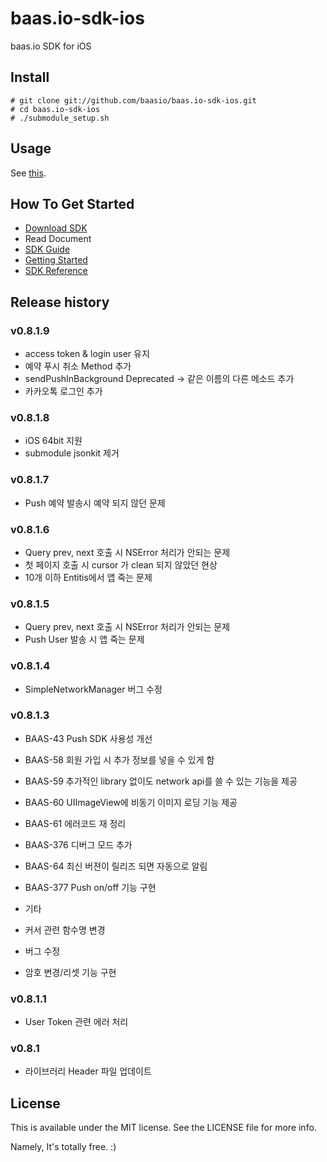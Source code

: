 baas.io-sdk-ios
===============

baas.io SDK for iOS


## Install

```
# git clone git://github.com/baasio/baas.io-sdk-ios.git
# cd baas.io-sdk-ios
# ./submodule_setup.sh
```

## Usage
See [this](https://github.com/baasio/baas.io-sdk-ios/wiki/Getting-Started#Install).

## How To Get Started
* [Download SDK](https://github.com/baasio/baas.io-sdk-ios/archive/master.zip)
* Read Document
 * [SDK Guide](https://github.com/baasio/baas.io-sdk-ios/wiki/SDK-Guide)
 * [Getting Started](https://github.com/baasio/baas.io-sdk-ios/wiki/Getting-Started)
 * [SDK Reference](https://baas.io/docs/ko/ios/reference/)


## Release history

### v0.8.1.9
* access token & login user 유지
* 예약 푸시 취소 Method 추가
* sendPushInBackground Deprecated -> 같은 이름의 다른 메소드 추가
* 카카오톡 로그인 추가

### v0.8.1.8
* iOS 64bit 지원
* submodule jsonkit 제거

### v0.8.1.7
* Push 예약 발송시 예약 되지 않던 문제

### v0.8.1.6
* Query prev, next 호출 시 NSError 처리가 안되는 문제
* 첫 페이지 호출 시 cursor 가 clean 되지 않았던 현상
* 10개 이하 Entitis에서 앱 죽는 문제

### v0.8.1.5
* Query prev, next 호출 시 NSError 처리가 안되는 문제
* Push User 발송 시 앱 죽는 문제

### v0.8.1.4
* SimpleNetworkManager 버그 수정


### v0.8.1.3
* BAAS-43 Push SDK 사용성 개선
* BAAS-58 회원 가입 시 추가 정보를 넣을 수 있게 함
* BAAS-59 추가적인 library 없이도 network api를 쓸 수 있는 기능을 제공
* BAAS-60 UIImageView에 비동기 이미지 로딩 기능 제공

* BAAS-61 에러코드 재 정리
* BAAS-376 디버그 모드 추가
* BAAS-64 최신 버젼이 릴리즈 되면 자동으로 알림
* BAAS-377 Push on/off 기능 구현

* 기타
 * 커서 관련 함수명 변경
 * 버그 수정
 * 암호 변경/리셋 기능 구현


### v0.8.1.1
* User Token 관련 에러 처리

### v0.8.1
* 라이브러리 Header 파일 업데이트

## License
This is available under the MIT license. See the LICENSE file for more info.

Namely, It's totally free. :)
